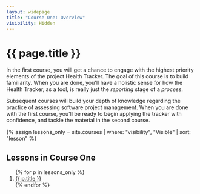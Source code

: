 ```yaml
---
layout: widepage
title: "Course One: Overview"
visibility: Hidden
---
```


# {{ page.title }}

In the first course, you will get a chance to engage with the highest priority elements of the project Health Tracker. The goal of this course is to build familiarity. When you are done, you'll have a holistic sense for how the Health Tracker, as a tool, is really just the *reporting* stage of a *process*. 

Subsequent courses will build your depth of knowledge regarding the practice of assessing software project management. When you are done with the first course, you'll be ready to begin applying the tracker with confidence, and tackle the material in the second course.



{% assign lessons_only = site.courses | where: "visibility", "Visible" | sort: "lesson" %}

## Lessons in Course One
<ol>
{% for p in lessons_only  %}
<li><a href="{{ p.url | prepend: site.baseurl }}">{{ p.title }}</a></li>
{% endfor %}
</ol>